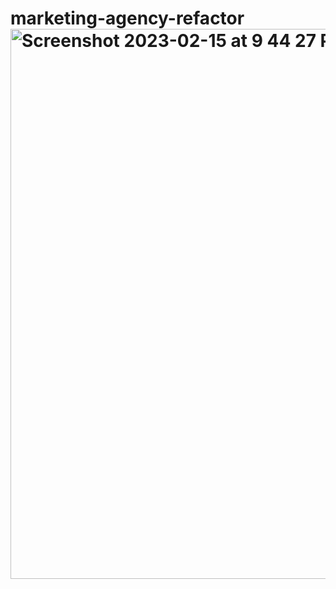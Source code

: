 # marketing-agency-refactor<img width="880" alt="Screenshot 2023-02-15 at 9 44 27 PM" src="https://user-images.githubusercontent.com/122828454/219270869-985e4fd5-37ef-4e05-a2c6-956209c44ba5.png">
